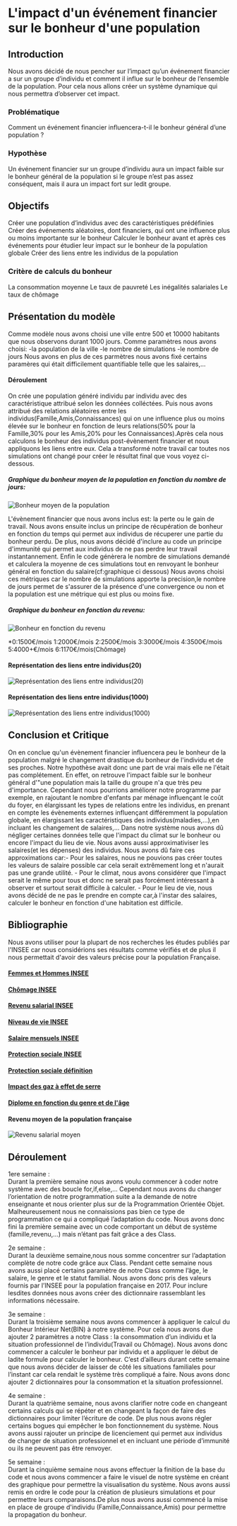 # L'impact d'un événement financier sur le bonheur d'une population
## Introduction
Nous avons décidé de nous pencher sur l’impact qu’un événement financier a sur un groupe d’individu et comment il influe sur le bonheur de l’ensemble de la population. Pour cela nous allons créer un système dynamique qui nous permettra d’observer cet impact.

### Problématique
Comment un événement financier influencera-t-il le bonheur général d’une population ?

### Hypothèse
Un événement financier sur un groupe d’individu aura un impact faible sur le bonheur général de la population si le groupe n’est pas assez conséquent, mais il aura un impact fort sur ledit groupe.

## Objectifs
Créer une population d’individus avec des caractéristiques prédéfinies Créer des événements aléatoires, dont financiers, qui ont une influence plus ou moins importante sur le bonheur Calculer le bonheur avant et après ces événements pour étudier leur impact sur le bonheur de la population globale Créer des liens entre les individus de la population

### Critère de calculs du bonheur
La consommation moyenne Le taux de pauvreté Les inégalités salariales Le taux de chômage

## Présentation du modèle
Comme modèle nous avons choisi une ville entre 500 et 10000 habitants que nous observons durant 1000 jours. Comme paramètres nous avons choisi: 
-la population de la ville
-le nombre de simulations 
-le nombre de jours 
Nous avons en plus de ces parmètres nous avons fixé certains paramères qui était difficilement quantifiable telle que les salaires,...
#### Déroulement
On crée une population généré individu par individu avec des caractéristique attribué selon les données colléctées. Puis nous avons attribué des relations aléatoires entre les individus(Famille,Amis,Connaissances) qui on une influence plus ou moins élevée sur le bonheur en fonction de leurs relations(50% pour la Famille,30% pour les Amis,20% pour les Connaissances).Après cela nous calculons le bonheur des individus post-évènement financier et nous appliquons les liens entre eux. Cela a transformé notre travail car toutes nos simulations ont changé pour créer le résultat final que vous voyez ci-dessous. 
##### Graphique du bonheur moyen de la population en fonction du nombre de jours:
![Bonheur moyen de la population](https://cdn.discordapp.com/attachments/489890771668041738/965671340004749352/IMG-20220418-WA0002.jpg)

L'évènement financier que nous avons inclus est: la perte ou le gain de travail. Nous avons ensuite inclus un principe de récupération de bonheur en fonction du temps qui permet aux individus de récuperer une partie du bonheur perdu. De plus, nous avons décidé d'inclure au code un principe d'immunité qui permet aux individus de ne pas perdre leur travail instantannement. Enfin le code génèrera le nombre de simulations demandé et calculera la moyenne de ces simulations tout en renvoyant le bonheur général en fonction du salaire(cf:graphique ci dessous)
Nous avons choisi ces métriques car le nombre de simulations apporte la precision,le nombre de jours permet de s'assurer de la présence d'une convergence ou non et la population est une métrique qui est plus ou moins fixe.
##### Graphique du bonheur en fonction du revenu:
![Bonheur en fonction du revenu](https://cdn.discordapp.com/attachments/489890771668041738/965671339761467422/IMG-20220418-WA0003.jpg)


*0:1500€/mois    1:2000€/mois   2:2500€/mois     3:3000€/mois    4:3500€/mois     5:4000+€/mois    6:1170€/mois(Chômage)

#### Représentation des liens entre individus(20)
![Représentation des liens entre individus(20)](https://cdn.discordapp.com/attachments/489890771668041738/965966381029924884/IMG_20220419_152342.png)


#### Représentation des liens entre individus(1000)
![Représentation des liens entre individus(1000)](https://cdn.discordapp.com/attachments/489890771668041738/965966380753104926/IMG_20220419_152359.png)

## Conclusion et Critique
On en conclue qu'un évènement financier influencera peu le bonheur de la population malgré le changement drastique du bonheur de l'individu et de ses proches.
Notre hypothèse avait donc une part de vrai mais elle ne l'était pas complétement. En effet, on retrouve l'impact faible sur le bonheur général d'"une population mais la taille du groupe n'a que très peu d'importance.
Cependant nous pourrions améliorer notre programme par exemple, en rajoutant le nombre d'enfants par ménage influençant le coût du foyer, en élargissant les types de relations entre les individus, en prenant en compte les évènements externes influençant différemment la population globale, en élargissant les caractéristiques des individus(maladies,...),en incluant les changement de salaires,...
Dans notre système nous avons dû négliger certaines données telle que l'impact du climat sur le bonheur ou encore l'impact du lieu de vie. Nous avons aussi approximativiser les salaires(et les dépenses) des individus.
Nous avons dû faire ces approximations car:- Pour les salaires, nous ne pouvions pas créer toutes les valeurs de salaire possible car cela serait extrêmement long et                                                n'aurait pas une grande utilité.
                                           - Pour le climat, nous avons considérer que l'impact serait le même pour tous et donc ne serait pas forcément intéressant à                                              observer et surtout serait difficile à calculer.
                                           - Pour le lieu de vie, nous avons décidé de ne pas le prendre en compte car,à l'instar des salaires, calculer le bonheur en                                              fonction d'une habitation est difficile.

## Bibliographie
Nous avons utiliser pour la plupart de nos recherches les études publiés par l'INSEE car nous considérions ses résultats comme vérifiés et de plus il nous permettait d'avoir des valeurs précise pour la population Française.

#### <a href="https://www.insee.fr/fr/statistiques/4238375?sommaire=4238781" > Femmes et Hommes INSEE </a>
#### <a href="https://www.insee.fr/fr/statistiques/4238387?sommaire=4238781" > Chômage INSEE </a>
#### <a href="https://www.insee.fr/fr/statistiques/4238391?sommaire=4238781" > Revenu salarial INSEE </a> 
#### <a href="https://www.insee.fr/fr/statistiques/4238393?sommaire=4238781" > Niveau de vie INSEE </a>
#### <a href="https://www.insee.fr/fr/statistiques/5396066#graphique-figure3" > Salaire mensuels INSEE </a>
#### <a href="https://www.insee.fr/fr/statistiques/5432469?sommaire=5435421" > Protection sociale INSEE </a>
#### <a href="https://www.insee.fr/fr/metadonnees/definition/c1562#:~:text=Les%20prestations%20sociales%20(ou%20transferts,la%20protection%20contre%20divers%20risques" > Protection sociale définition </a>
#### <a href="https://www.insee.fr/fr/statistiques/2569318?sommaire=2587886" > Impact des gaz à effet de serre </a>
#### <a href="https://www.insee.fr/fr/statistiques/5432451?sommaire=5435421" > Diplome en fonction du genre et de l'âge </a>
#### Revenu moyen de la population française 
![Revenu salarial moyen](https://cdn.discordapp.com/attachments/489890771668041738/965890919276625961/25111.jpeg)




## Déroulement

1ere semaine :	
Durant la première semaine nous avons voulu commencer à coder notre système avec des boucle for,if,else,… Cependant nous avons du 
changer l’orientation de notre programmation suite a la demande de notre enseignante et nous orienter plus sur de la Programmation 
Orientée Objet. Malheureusement nous ne connaissions pas bien ce type de programmation ce qui a compliqué l’adaptation du code. 
Nous avons donc fini la première semaine avec un code comportant un début de système (famille,revenu,…) mais n’étant pas fait 
grâce a des Class.

2e semaine :	
Durant la deuxième semaine,nous nous somme concentrer sur l’adaptation complète de notre code grâce aux Class. Pendant cette semaine
nous avons aussi      placé certains paramètre de notre Class comme l’âge, le salaire, le genre et le statut familial. Nous avons 
donc pris des valeurs fournis par l’INSEE pour la population française en 2017. Pour inclure lesdites données nous avons créer des
dictionnaire rassemblant les informations nécessaire.

3e semaine :	
Durant la troisième semaine nous avons commencer à appliquer le calcul du Bonheur Intérieur Net(BIN) à notre système. Pour cela nous
avons due ajouter 2 paramètres a notre Class : la consommation d’un individu et la situation professionnel de l’individu(Travail ou 
Chômage). Nous avons donc commencer a calculer le bonheur par individu et a appliquer le début de ladite formule pour calculer le 
bonheur. C’est d’ailleurs durant cette semaine que nous avons décider de laisser de côté les situations familiales pour l’instant car
cela rendait le système très compliqué a faire. Nous avons donc ajouter 2 dictionnaires pour la consommation et la situation 
professionnel.

4e semaine :	
Durant la quatrième semaine, nous avons clarifier notre code en changeant certains calculs qui se répéter et en changeant la façon de
faire des dictionnaires pour limiter l’écriture de code. De plus nous avons régler certains bogues qui empêcher le bon fonctionnement
du système. Nous avons aussi rajouter un principe de licenciement qui permet aux individus de changer de situation professionnel et 
en incluant une période d’immunité ou ils ne peuvent pas être renvoyer.

5e semaine :	
Durant la cinquième semaine nous avons effectuer la finition de la base du code et nous avons commencer a faire le visuel de notre
système en créant des graphique pour permettre la visualisation du système. Nous avons aussi remis en ordre le code pour la création
de plusieurs simulations et pour permettre leurs comparaisons.De plus nous avons aussi commencé la mise en place de groupe d'individu
(Famille,Connaissance,Amis) pour permettre la propagation du bonheur.
